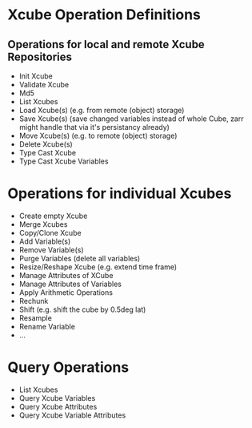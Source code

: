 # Xcube Operation Definitions


## Operations for local and remote Xcube Repositories 

- Init Xcube
- Validate Xcube
- Md5
- List Xcubes
- Load Xcube(s) (e.g. from remote (object) storage)
- Save Xcube(s) (save changed variables instead of whole Cube, zarr might handle that via it's persistancy already)
- Move Xcube(s) (e.g. to remote (object) storage)
- Delete Xcube(s)
- Type Cast Xcube
- Type Cast Xcube Variables

# Operations for individual Xcubes

- Create empty Xcube
- Merge Xcubes
- Copy/Clone Xcube
- Add Variable(s)
- Remove Variable(s)
- Purge Variables (delete all variables)
- Resize/Reshape Xcube (e.g. extend time frame)
- Manage Attributes of XCube
- Manage Attributes of Variables
- Apply Arithmetic Operations
- Rechunk
- Shift (e.g. shift the cube by 0.5deg lat)
- Resample
- Rename Variable
- ...

# Query Operations

- List Xcubes
- Query Xcube Variables
- Query Xcube Attributes
- Query Xcube Variable Attributes
 
